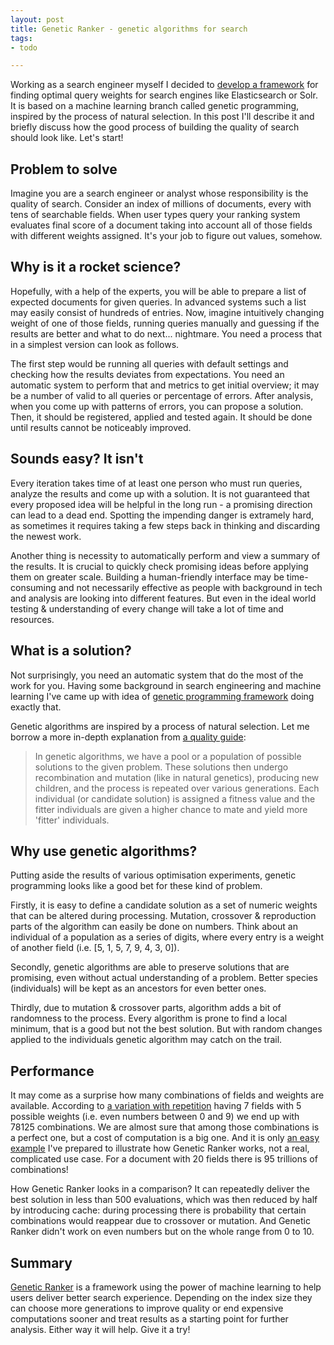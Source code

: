 ```yaml
---
layout: post
title: Genetic Ranker - genetic algorithms for search 
tags: 
- todo

---
```


Working as a search engineer myself I decided to [develop a framework](https://github.com/mikolajkania/genetic-ranker) for finding optimal query weights for search engines like Elasticsearch or Solr. It is based on a machine learning branch called genetic programming, inspired by the process of natural selection. In this post I'll describe it and briefly discuss how the good process of building the quality of search should look like. Let's start!

<!--excerpt-->

## Problem to solve

Imagine you are a search engineer or analyst whose responsibility is the quality of search. Consider an index of millions of documents, every with tens of searchable fields. When user types query your ranking system evaluates final score of a document taking into account all of those fields with different weights assigned. It's your job to figure out values, somehow.

## Why is it a rocket science?

Hopefully, with a help of the experts, you will be able to prepare a list of expected documents for given queries. In advanced systems such a list may easily consist of hundreds of entries. Now, imagine intuitively changing weight of one of those fields, running queries manually and guessing if the results are better and what to do next... nightmare. You need a process that in a simplest version can look as follows. 

The first step would be running all queries with default settings and checking how the results deviates from expectations. You need an automatic system to perform that and metrics to get initial overview; it may be a number of valid to all queries or percentage of errors. After analysis, when you come up with patterns of errors, you can propose a solution. Then, it should be registered, applied and tested again. It should be done until results cannot be noticeably improved.

## Sounds easy? It isn't

Every iteration takes time of at least one person who must run queries, analyze the results and come up with a solution. It is not guaranteed that every proposed idea will be helpful in the long run - a promising direction can lead to a dead end. Spotting the impending danger is extramely hard, as sometimes it requires taking a few steps back in thinking and discarding the newest work. 

Another thing is necessity to automatically perform and view a summary of the results. It is crucial to quickly check promising ideas before applying them on greater scale. Building a human-friendly interface may be time-consuming and not necessarily effective as people with background in tech and analysis are looking into different features. But even in the ideal world testing & understanding of every change will take a lot of time and resources.   

## What is a solution?

Not surprisingly, you need an automatic system that do the most of the work for you. Having some background in search engineering and machine learning I've came up with idea of [genetic programming framework](https://github.com/mikolajkania/genetic-ranker) doing exactly that. 

Genetic algorithms are inspired by a process of natural selection. Let me borrow a more in-depth explanation from [a quality guide](https://www.tutorialspoint.com/genetic_algorithms/genetic_algorithms_quick_guide.htm):
> In genetic algorithms, we have a pool or a population of possible solutions to the given problem. These solutions then undergo recombination and mutation (like in natural genetics), producing new children, and the process is repeated over various generations. Each individual (or candidate solution) is assigned a fitness value and the fitter individuals are given a higher chance to mate and yield more 'fitter' individuals.

## Why use genetic algorithms?

Putting aside the results of various optimisation experiments, genetic programming looks like a good bet for these kind of problem.    

Firstly, it is easy to define a candidate solution as a set of numeric weights that can be altered during processing. Mutation, crossover & reproduction parts of the algorithm can easily be done on numbers. Think about an individual of a population as a series of digits, where every entry is a weight of another field (i.e. [5, 1, 5, 7, 9, 4, 3, 0]). 

Secondly, genetic algorithms are able to preserve solutions that are promising, even without actual understanding of a problem. Better species (individuals) will be kept as an ancestors for even better ones.

Thirdly, due to mutation & crossover parts, algorithm adds a bit of randomness to the process. Every algorithm is prone to find a local minimum, that is a good but not the best solution. But with random changes applied to the individuals genetic algorithm may catch on the trail.  

## Performance

It may come as a surprise how many combinations of fields and weights are available. According to [a variation with repetition](http://www.emathematics.net/combinavrepeticion.php) having 7 fields with 5 possible weights (i.e. even numbers between 0 and 9) we end up with 78125 combinations. We are almost sure that among those combinations is a perfect one, but a cost of computation is a big one. And it is only [an easy example](https://github.com/mikolajkania/genetic-ranker#test-it-yourself) I've prepared to illustrate how Genetic Ranker works, not a real, complicated use case. For a document with 20 fields there is 95 trillions of combinations!

How Genetic Ranker looks in a comparison? It can repeatedly deliver the best solution in less than 500 evaluations, which was then reduced by half by introducing cache: during processing there is probability that certain combinations would reappear due to crossover or mutation. And Genetic Ranker didn't work on even numbers but on the whole range from 0 to 10.

## Summary

[Genetic Ranker](https://github.com/mikolajkania/genetic-ranker) is a framework using the power of machine learning to help users deliver better search experience. Depending on the index size they can choose more generations to improve quality or end expensive computations sooner and treat results as a starting point for further analysis. Either way it will help. Give it a try!

